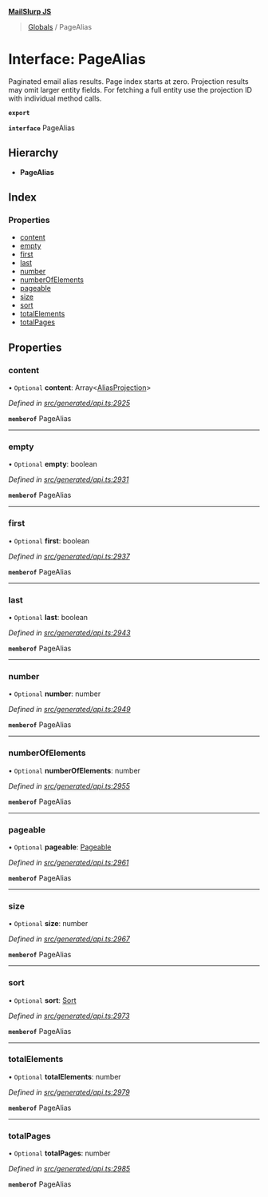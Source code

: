 **[MailSlurp JS](../README.md)**

> [Globals](../README.md) / PageAlias

# Interface: PageAlias

Paginated email alias results. Page index starts at zero. Projection results may omit larger entity fields. For fetching a full entity use the projection ID with individual method calls.

**`export`** 

**`interface`** PageAlias

## Hierarchy

* **PageAlias**

## Index

### Properties

* [content](pagealias.md#content)
* [empty](pagealias.md#empty)
* [first](pagealias.md#first)
* [last](pagealias.md#last)
* [number](pagealias.md#number)
* [numberOfElements](pagealias.md#numberofelements)
* [pageable](pagealias.md#pageable)
* [size](pagealias.md#size)
* [sort](pagealias.md#sort)
* [totalElements](pagealias.md#totalelements)
* [totalPages](pagealias.md#totalpages)

## Properties

### content

• `Optional` **content**: Array\<[AliasProjection](aliasprojection.md)>

*Defined in [src/generated/api.ts:2925](https://github.com/mailslurp/mailslurp-client/blob/e4d4355/src/generated/api.ts#L2925)*

**`memberof`** PageAlias

___

### empty

• `Optional` **empty**: boolean

*Defined in [src/generated/api.ts:2931](https://github.com/mailslurp/mailslurp-client/blob/e4d4355/src/generated/api.ts#L2931)*

**`memberof`** PageAlias

___

### first

• `Optional` **first**: boolean

*Defined in [src/generated/api.ts:2937](https://github.com/mailslurp/mailslurp-client/blob/e4d4355/src/generated/api.ts#L2937)*

**`memberof`** PageAlias

___

### last

• `Optional` **last**: boolean

*Defined in [src/generated/api.ts:2943](https://github.com/mailslurp/mailslurp-client/blob/e4d4355/src/generated/api.ts#L2943)*

**`memberof`** PageAlias

___

### number

• `Optional` **number**: number

*Defined in [src/generated/api.ts:2949](https://github.com/mailslurp/mailslurp-client/blob/e4d4355/src/generated/api.ts#L2949)*

**`memberof`** PageAlias

___

### numberOfElements

• `Optional` **numberOfElements**: number

*Defined in [src/generated/api.ts:2955](https://github.com/mailslurp/mailslurp-client/blob/e4d4355/src/generated/api.ts#L2955)*

**`memberof`** PageAlias

___

### pageable

• `Optional` **pageable**: [Pageable](pageable.md)

*Defined in [src/generated/api.ts:2961](https://github.com/mailslurp/mailslurp-client/blob/e4d4355/src/generated/api.ts#L2961)*

**`memberof`** PageAlias

___

### size

• `Optional` **size**: number

*Defined in [src/generated/api.ts:2967](https://github.com/mailslurp/mailslurp-client/blob/e4d4355/src/generated/api.ts#L2967)*

**`memberof`** PageAlias

___

### sort

• `Optional` **sort**: [Sort](sort.md)

*Defined in [src/generated/api.ts:2973](https://github.com/mailslurp/mailslurp-client/blob/e4d4355/src/generated/api.ts#L2973)*

**`memberof`** PageAlias

___

### totalElements

• `Optional` **totalElements**: number

*Defined in [src/generated/api.ts:2979](https://github.com/mailslurp/mailslurp-client/blob/e4d4355/src/generated/api.ts#L2979)*

**`memberof`** PageAlias

___

### totalPages

• `Optional` **totalPages**: number

*Defined in [src/generated/api.ts:2985](https://github.com/mailslurp/mailslurp-client/blob/e4d4355/src/generated/api.ts#L2985)*

**`memberof`** PageAlias
